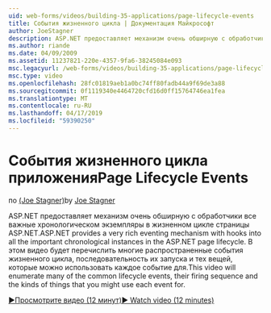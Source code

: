 ```yaml
---
uid: web-forms/videos/building-35-applications/page-lifecycle-events
title: События жизненного цикла | Документация Майкрософт
author: JoeStagner
description: ASP.NET предоставляет механизм очень обширную с обработчики все важные хронологическом экземпляры в жизненном цикле страницы ASP.NET. В этом видео будет перечисления...
ms.author: riande
ms.date: 04/09/2009
ms.assetid: 11237821-220e-4357-9fa6-38245084e093
msc.legacyurl: /web-forms/videos/building-35-applications/page-lifecycle-events
msc.type: video
ms.openlocfilehash: 28fc01819aeb1a0bc74ff80fadb44a9f69de3a88
ms.sourcegitcommit: 0f1119340e4464720cfd16d0ff15764746ea1fea
ms.translationtype: MT
ms.contentlocale: ru-RU
ms.lasthandoff: 04/17/2019
ms.locfileid: "59390250"
---
```

# <a name="page-lifecycle-events"></a><span data-ttu-id="8f3a5-104">События жизненного цикла приложения</span><span class="sxs-lookup"><span data-stu-id="8f3a5-104">Page Lifecycle Events</span></span>

<span data-ttu-id="8f3a5-105">по [(Joe Stagner)](https://github.com/JoeStagner)</span><span class="sxs-lookup"><span data-stu-id="8f3a5-105">by [Joe Stagner](https://github.com/JoeStagner)</span></span>

<span data-ttu-id="8f3a5-106">ASP.NET предоставляет механизм очень обширную с обработчики все важные хронологическом экземпляры в жизненном цикле страницы ASP.NET.</span><span class="sxs-lookup"><span data-stu-id="8f3a5-106">ASP.NET provides a very rich eventing mechanism with hooks into all the important chronological instances in the ASP.NET page lifecycle.</span></span> <span data-ttu-id="8f3a5-107">В этом видео будет перечислить многие распространенные события жизненного цикла, последовательность их запуска и тех вещей, которые можно использовать каждое событие для.</span><span class="sxs-lookup"><span data-stu-id="8f3a5-107">This video will enumerate many of the common lifecycle events, their firing sequence and the kinds of things that you might use each event for.</span></span>

[<span data-ttu-id="8f3a5-108">&#9654;Просмотрите видео (12 минут)</span><span class="sxs-lookup"><span data-stu-id="8f3a5-108">&#9654; Watch video (12 minutes)</span></span>](https://channel9.msdn.com/Blogs/ASP-NET-Site-Videos/page-lifecycle-events)
